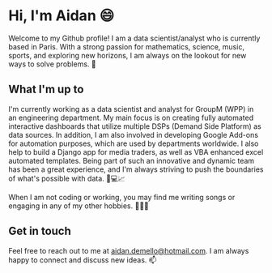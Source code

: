 # Hi, I'm Aidan 😄

Welcome to my Github profile! I am a data scientist/analyst who is currently based in Paris. With a strong passion for mathematics, science, music, sports, and exploring new horizons, I am always on the lookout for new ways to solve problems. 🚀

## What I'm up to
I'm currently working as a data scientist and analyst for GroupM (WPP) in an engineering department. My main focus is on creating fully automated interactive dashboards that utilize multiple DSPs (Demand Side Platform) as data sources. In addition, I am also involved in developing Google Add-ons for automation purposes, which are used by departments worldwide. I also help to build a Django app for media traders, as well as VBA enhanced excel automated templates. Being part of such an innovative and dynamic team has been a great experience, and I'm always striving to push the boundaries of what's possible with data. 🤖💻📈

When I am not coding or working, you may find me writing songs or engaging in any of my other hobbies. 🎸🎹🎾

## Get in touch
Feel free to reach out to me at aidan.demello@hotmail.com. I am always happy to connect and discuss new ideas. 📫



<!---
AidanDemello/AidanDemello is a ✨ special ✨ repository because its `README.md` (this file) appears on your GitHub profile.
You can click the Preview link to take a look at your changes.
--->
